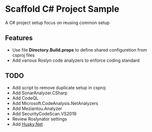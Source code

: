 # Scaffold C# Project Sample

A C# project setup focus on reusing common setup

## Features
- Use file **Directory.Build.props** to define shared configuretion from csproj files
- Add various Roslyn code analyzers to enforce coding standard

## TODO
- Add script to remove duplicate setup in csproj
- Add SonarAnalyzer.CSharp
- Add CodeQL
- Add Microsoft.CodeAnalysis.NetAnalyzers
- Add Meziantou.Analyzer
- Add SecurityCodeScan.VS2019
- Review Roslynator settings
- Add [Husky.Net](https://alirezanet.github.io/Husky.Net/)
